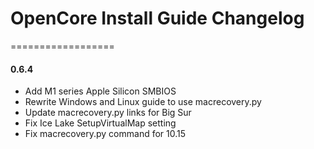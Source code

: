 # OpenCore Install Guide Changelog

==================

#### 0.6.4

* Add M1 series Apple Silicon SMBIOS
* Rewrite Windows and Linux guide to use macrecovery.py
* Update macrecovery.py links for Big Sur
* Fix Ice Lake SetupVirtualMap setting
* Fix macrecovery.py command for 10.15
